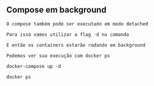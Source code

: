 ## Compose em background

```
O compose também pode ser executado em modo detached
```

```
Para isso vamos utilizar a flag -d no comando
```

```
E então os containers estarão rodando em background
```

```
Podemos ver sua execução com docker ps
```

```
docker-compose up -d

docker ps
```
